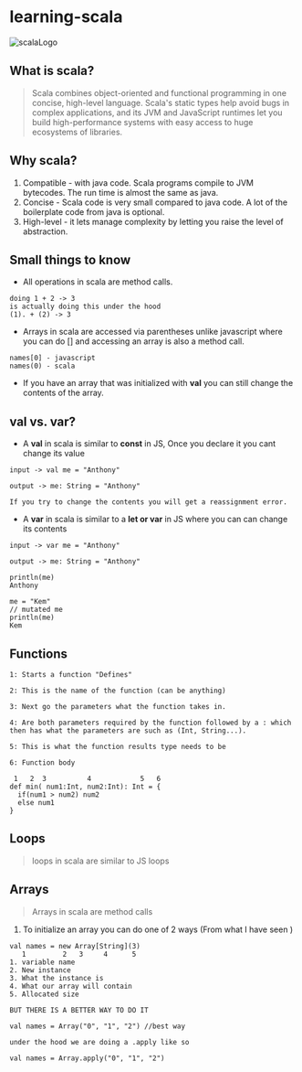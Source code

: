 # learning-scala

![scalaLogo](https://www.openprogrammer.info/wp-content/uploads/2018/08/scala-lang-card.png)

## What is scala? 
>Scala combines object-oriented and functional programming in one concise, high-level language. Scala's static types help avoid bugs in complex applications, and its JVM and JavaScript runtimes let you build high-performance systems with easy access to huge ecosystems of libraries.

## Why scala?
1. Compatible - with java code. Scala programs compile to JVM bytecodes. The run time is almost the same as java. 
2. Concise - Scala code is very small compared to java code. A lot of the boilerplate code from java is optional.  
3. High-level - it lets manage complexity by letting you raise the level of abstraction.

## Small things to know
* All operations in scala are method calls. 
```
doing 1 + 2 -> 3 
is actually doing this under the hood 
(1). + (2) -> 3 
```
* Arrays in scala are accessed via parentheses unlike javascript where you can do [] and accessing an array is also a method call.
```
names[0] - javascript
names(0) - scala

```
* If you have an array that was initialized with **val** you can still change the contents of the array. 

##  val vs. var? 
* A **val**  in scala is similar to **const** in JS, Once you declare it you cant change its value 
```
input -> val me = "Anthony"

output -> me: String = "Anthony"

If you try to change the contents you will get a reassignment error.

```

* A **var** in scala is similar to a **let or var** in JS where you can can change its contents

```
input -> var me = "Anthony"

output -> me: String = "Anthony"

println(me)
Anthony

me = "Kem"
// mutated me
println(me)
Kem

```

##  Functions
```
1: Starts a function "Defines"

2: This is the name of the function (can be anything)

3: Next go the parameters what the function takes in. 

4: Are both parameters required by the function followed by a : which then has what the parameters are such as (Int, String...).

5: This is what the function results type needs to be

6: Function body

 1   2  3          4            5   6
def min( num1:Int, num2:Int): Int = {
  if(num1 > num2) num2
  else num1 
}

```

## Loops
> loops in scala are similar to JS loops

## Arrays
> Arrays in scala are method calls

1. To initialize an array you can do one of 2 ways (From what I have seen )
```
val names = new Array[String](3)
   1         2   3     4      5
1. variable name
2. New instance 
3. What the instance is 
4. What our array will contain 
5. Allocated size

BUT THERE IS A BETTER WAY TO DO IT 

val names = Array("0", "1", "2") //best way

under the hood we are doing a .apply like so

val names = Array.apply("0", "1", "2")

```

